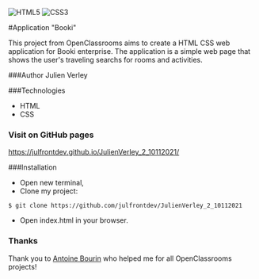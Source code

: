 ![HTML5](https://img.shields.io/badge/html5-%23E34F26.svg?style=for-the-badge&logo=html5&logoColor=white) ![CSS3](https://img.shields.io/badge/css3-%231572B6.svg?style=for-the-badge&logo=css3&logoColor=white)

#Application "Booki"

This project from OpenClassrooms aims to create a HTML CSS web application for Booki enterprise. The application is a simple web page that shows the user's traveling searchs for rooms and activities.

###Author
Julien Verley

###Technologies

- HTML
- CSS

### Visit on GitHub pages

https://julfrontdev.github.io/JulienVerley_2_10112021/

###Installation

- Open new terminal,
- Clone my project:

```console
$ git clone https://github.com/julfrontdev/JulienVerley_2_10112021

```

- Open index.html in your browser.

### Thanks

Thank you to [Antoine Bourin](https://github.com/AntoineBourin) who helped me for all OpenClassrooms projects!
